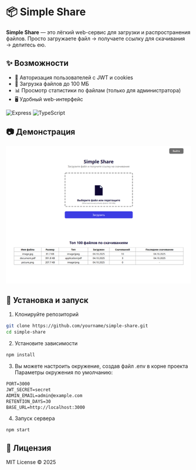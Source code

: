 # 📦 Simple Share

**Simple Share** — это лёгкий web-сервис для загрузки и распространения файлов.
Просто загружаете файл → получаете ссылку для скачивания → делитесь ею.

## ✨ Возможности

- 🔐 Авторизация пользователей с JWT и cookies
- 📂 Загрузка файлов до 100 МБ
- 📊 Просмотр статистики по файлам (только для администратора)
- 🖥 Удобный web-интерфейс

![Express](https://img.shields.io/badge/Express.js-000000?logo=express&logoColor=white&style=for-the-badge)
![TypeScript](https://shields.io/badge/TypeScript-3178C6?logo=TypeScript&logoColor=FFF&style=for-the-badge)

## 📷 Демонстрация

![Пример интерфейса](./assets/screenshot.png)

## 🚀 Установка и запуск

1. Клонируйте репозиторий
```bash
git clone https://github.com/yourname/simple-share.git
cd simple-share
```
2. Установите зависимости
```bash
npm install
```
3. Вы можете настроить окружение, создав файл .env в корне проекта<br>
Параметры окружения по умолчанию:
```.env
PORT=3000
JWT_SECRET=secret
ADMIN_EMAIL=admin@example.com
RETENTION_DAYS=30
BASE_URL=http://localhost:3000
```
4. Запуск сервера
```bash
npm start
```

## 📜 Лицензия
MIT License © 2025
